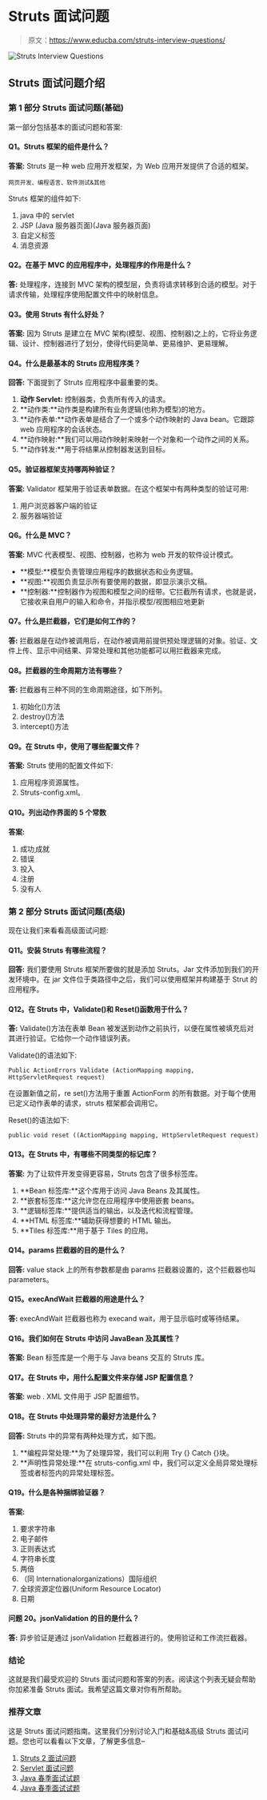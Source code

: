 # Struts 面试问题

> 原文：<https://www.educba.com/struts-interview-questions/>

![Struts Interview Questions](img/a6361ccb5d813f000277d42f4de163ca.png)



## Struts 面试问题介绍

### 第 1 部分 Struts 面试问题(基础)

第一部分包括基本的面试问题和答案:

#### Q1。Struts 框架的组件是什么？

**答案:**
Struts 是一种 web 应用开发框架，为 Web 应用开发提供了合适的框架。

<small>网页开发、编程语言、软件测试&其他</small>

Struts 框架的组件如下:

1.  java 中的 servlet
2.  JSP (Java 服务器页面)(Java 服务器页面)
3.  自定义标签
4.  消息资源

#### Q2。在基于 MVC 的应用程序中，处理程序的作用是什么？

**答:**
处理程序，连接到 MVC 架构的模型层，负责将请求转移到合适的模型。对于请求传输，处理程序使用配置文件中的映射信息。

#### Q3。使用 Struts 有什么好处？

**答案:**
因为 Struts 是建立在 MVC 架构(模型、视图、控制器)之上的，它将业务逻辑、设计、控制器进行了划分，使得代码更简单、更易维护、更易理解。

#### Q4。什么是最基本的 Struts 应用程序类？

**回答:**
下面提到了 Struts 应用程序中最重要的类。

1.  **动作 Servlet:** 控制器类，负责所有传入的请求。
2.  **动作类:**动作类是构建所有业务逻辑(也称为模型)的地方。
3.  **动作表单:**动作表单是结合了一个或多个动作映射的 Java bean。它跟踪 web 应用程序的会话状态。
4.  **动作映射:**我们可以用动作映射来映射一个对象和一个动作之间的关系。
5.  **动作转发:**用于将结果从控制器发送到目标。

#### Q5。验证器框架支持哪两种验证？

**答案:**
Validator 框架用于验证表单数据。在这个框架中有两种类型的验证可用:

1.  用户浏览器客户端的验证
2.  服务器端验证

#### Q6。什么是 MVC？

**答案:**
MVC 代表模型、视图、控制器，也称为 web 开发的软件设计模式。

*   **模型:**模型负责管理应用程序的数据状态和业务逻辑。
*   **视图:**视图负责显示所有要使用的数据，即显示演示文稿。
*   **控制器:**控制器作为视图和模型之间的纽带。它拦截所有请求，也就是说，它接收来自用户的输入和命令，并指示模型/视图相应地更新

#### Q7。什么是拦截器，它们是如何工作的？

**答:**
拦截器是在动作被调用后，在动作被调用前提供预处理逻辑的对象。验证、文件上传、显示中间结果、异常处理和其他功能都可以用拦截器来完成。

#### Q8。拦截器的生命周期方法有哪些？

**答:**
拦截器有三种不同的生命周期途径，如下所列。

1.  初始化()方法
2.  destroy()方法
3.  intercept()方法

#### Q9。在 Struts 中，使用了哪些配置文件？

**答案:**
Struts 使用的配置文件如下:

1.  应用程序资源属性。
2.  Struts-config.xml。

#### Q10。列出动作界面的 5 个常数

**答案:**

1.  成功ˌ成就
2.  错误
3.  投入
4.  注册
5.  没有人

### 第 2 部分 Struts 面试问题(高级)

现在让我们来看看高级面试问题:

#### Q11。安装 Struts 有哪些流程？

**回答:**
我们要使用 Struts 框架所要做的就是添加 Struts。Jar 文件添加到我们的开发环境中。在 jar 文件位于类路径中之后，我们可以使用框架并构建基于 Strut 的应用程序。

#### Q12。在 Struts 中，Validate()和 Reset()函数用于什么？

**答:**
Validate()方法在表单 Bean 被发送到动作之前执行，以便在属性被填充后对其进行验证。它给你一个动作错误列表。

Validate()的语法如下:

`Public ActionErrors Validate (ActionMapping mapping, HttpServletRequest request)`

在设置新值之前，re set()方法用于重置 ActionForm 的所有数据。对于每个使用已定义动作表单的请求，struts 框架都会调用它。

Reset()的语法如下:

`public void reset ((ActionMapping mapping, HttpServletRequest request)`

#### Q13。在 Struts 中，有哪些不同类型的标记库？

**答案:**
为了让软件开发变得更容易，Struts 包含了很多标签库。

1.  **Bean 标签库:**这个库用于访问 Java Beans 及其属性。
2.  **嵌套标签库:**这允许您在应用程序中使用嵌套 beans。
3.  **逻辑标签库:**提供适当的输出，以及迭代和流程管理。
4.  **HTML 标签库:**辅助获得想要的 HTML 输出。
5.  **Tiles 标签库:**用于基于 Tiles 的应用。

#### Q14。params 拦截器的目的是什么？

**回答:**
value stack 上的所有参数都是由 params 拦截器设置的，这个拦截器也叫 parameters。

#### Q15。execAndWait 拦截器的用途是什么？

**答:**
execAndWait 拦截器也称为 execand wait，用于显示临时或等待结果。

#### Q16。我们如何在 Struts 中访问 JavaBean 及其属性？

**答案:**
Bean 标签库是一个用于与 Java beans 交互的 Struts 库。

#### Q17。在 Struts 中，用什么配置文件来存储 JSP 配置信息？

**答案:**
web . XML 文件用于 JSP 配置细节。

#### Q18。在 Struts 中处理异常的最好方法是什么？

**回答:**
Struts 中的异常有两种处理方式，如下图。

1.  **编程异常处理:**为了处理异常，我们可以利用 Try {} Catch {}块。
2.  **声明性异常处理:**在 struts-config.xml 中，我们可以定义全局异常处理标签或者标签内的异常处理标签。

#### Q19。什么是各种捆绑验证器？

**答案:**

1.  要求字符串
2.  电子邮件
3.  正则表达式
4.  字符串长度
5.  两倍
6.  （同 Internationalorganizations）国际组织
7.  全球资源定位器(Uniform Resource Locator)
8.  日期

#### 问题 20。jsonValidation 的目的是什么？

**答:**
异步验证是通过 jsonValidation 拦截器进行的。使用验证和工作流拦截器。

### 结论

这就是我们最受欢迎的 Struts 面试问题和答案的列表。阅读这个列表无疑会帮助你加紧准备 Struts 面试。我希望这篇文章对你有所帮助。

### 推荐文章

这是 Struts 面试问题指南。这里我们分别讨论入门和基础&高级 Struts 面试问题。您也可以看看以下文章，了解更多信息–

1.  [Struts 2 面试问题](https://www.educba.com/struts-2-interview-questions/)
2.  [Servlet 面试问题](https://www.educba.com/servlet-interview-questions/)
3.  [Java 春季面试试题](https://www.educba.com/java-spring-interview-questions/)
4.  [Java 春季面试试题](https://www.educba.com/java-spring-interview-questions/)





